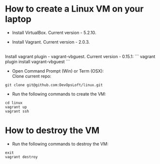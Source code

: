 # How to create a Linux VM on your laptop

* Install VirtualBox. Current version - 5.2.10.

* Install Vagrant. Current version - 2.0.3.
<br>
Install vagrant plugin - vagrant-vbguest. Current version - 0.15.1:
```
vagrant plugin install vagrant-vbguest
```

* Open Command Prompt (Win) or Term (OSX):
<br>Clone current repo:<br>
```
git clone git@github.com:DevOpsLoft/linux.git
```
* Run the following commands to create the VM:
```
cd linux
vagrant up
vagrant ssh
```

# How to destroy the VM
* Run the following commands to destroy the VM:
```
exit
vagrant destroy
```
